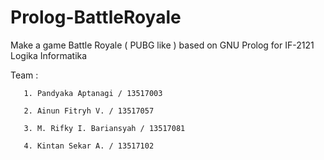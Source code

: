 # Prolog-BattleRoyale

Make a game Battle Royale ( PUBG like ) based on GNU Prolog for IF-2121 Logika Informatika

Team : 

       1. Pandyaka Aptanagi / 13517003

       2. Ainun Fitryh V. / 13517057
       
       3. M. Rifky I. Bariansyah / 13517081 
       
       4. Kintan Sekar A. / 13517102 
       
